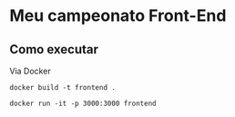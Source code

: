 # Meu campeonato Front-End

## Como executar

Via Docker

```
docker build -t frontend .
```

```
docker run -it -p 3000:3000 frontend
```